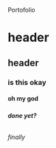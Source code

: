 Portofolio

# <h1> header
## <h2> header
### <h3> is this okay
#### <h4> oh my god
##### <h5> done yet?
###### <h6> finally
